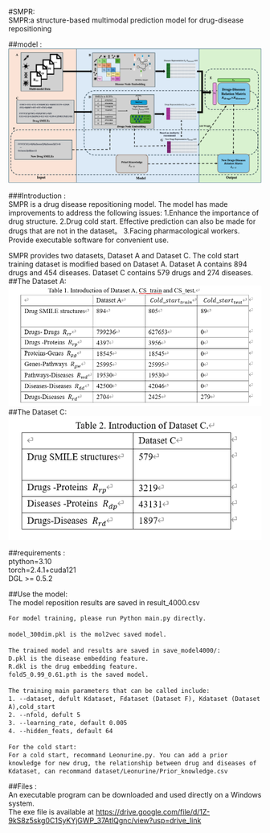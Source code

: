 

#SMPR:  
SMPR:a structure-based multimodal prediction model for drug-disease repositioning  

##model :  
![](img/SMPR.png)

###Introduction :  
SMPR is a drug disease repositioning model.
The model has made improvements to address the following issues:
1.Enhance the importance of drug structure.
2.Drug cold start. Effective prediction can also be made for drugs that are not in the dataset。
3.Facing pharmacological workers. Provide executable software for convenient use.

SMPR provides two datasets, Dataset A and Dataset C. The cold start training dataset is modified based on Dataset A.
Dataset A contains 894 drugs and 454 diseases.
Dataset C contains 579 drugs and 274 diseases.
##The Dataset A:
![](img/Dataset_A.png)
##The Dataset C:
![](img/Dataset_C.png)

##requirements :  
    ptython=3.10  
    torch=2.4.1+cuda121  
    DGL >= 0.5.2  

##Use the model:  
    The model reposition results are saved in result_4000.csv  

    For model training, please run Python main.py directly.  

    model_300dim.pkl is the mol2vec saved model.  

    The trained model and results are saved in save_model4000/:  
    D.pkl is the disease embedding feature.  
    R.dkl is the drug embedding feature.  
    fold5_0.99_0.61.pth is the saved model.  

    The training main parameters that can be called include:   
    1. --dataset, defult Kdataset, Fdataset (Dataset F), Kdataset (Dataset A),cold_start  
    2. --nfold, defult 5  
    3. --learning_rate, default 0.005  
    4. --hidden_feats, default 64  

    For the cold start:  
    For a cold start, recommand Leonurine.py. You can add a prior knowledge for new drug, the relationship between drug and diseases of Kdataset, can recommand dataset/Leonurine/Prior_knowledge.csv  

##Files :  
    An executable program can be downloaded and used directly on a Windows system.  
    The exe file is available at https://drive.google.com/file/d/1Z-9kS8z5skg0C1SyKYjGWP_37AtIQgnc/view?usp=drive_link
